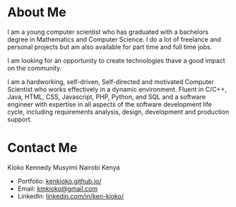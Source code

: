 <!---
kenkioko/kenkioko is a ✨ special ✨ repository because its `README.md` (this file) appears on your GitHub profile.
You can click the Preview link to take a look at your changes.
--->

# About Me
I am a young computer scientist who has graduated with a bachelors degree in Mathematics and Computer Science. 
I do a lot of freelance and personal projects but am also available for part time and full time jobs. 

I am looking for an opportunity to create technologies thave a good impact on the community.

I am a hardworking, self-driven, Self-directed and motivated Computer Scientist who works effectively in a dynamic environment. Fluent in C/C++, Java, HTML, CSS, Javascript, PHP, Python, and SQL and a software engineer with expertise in all aspects of the software development life cycle, including requirements analysis, design, development and production support.

# Contact Me
Kioko Kennedy Musyimi
Nairobi Kenya

- Portfolio: [kenkioko.github.io/](https://kenkioko.github.io/)
- Email: [kmkioko@gmail.com](mailto:kmkioko@gmail.com)
- LinkedIn: [linkedin.com/in/ken-kioko/](https://www.linkedin.com/in/ken-kioko/)
